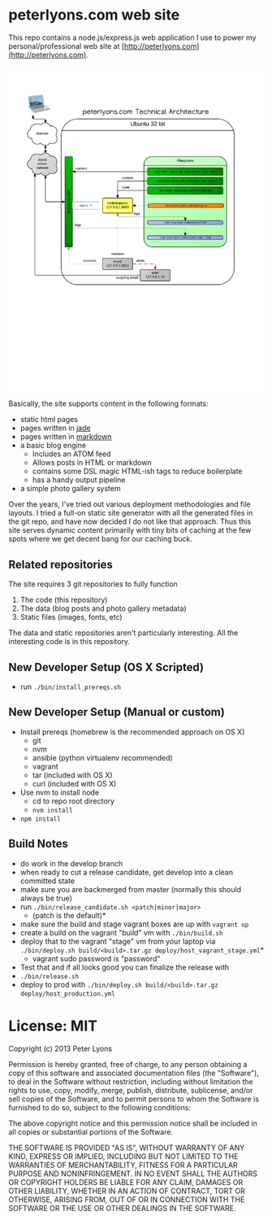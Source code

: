 # peterlyons.com web site

This repo contains a node.js/express.js web application I use to power my personal/professional web site at [http://peterlyons.com](http://peterlyons.com).

![Technical Architecture Diagram](doc/peterlyons.com_technical_architecture_2014-12-21.png)
Basically, the site supports content in the following formats:

 * static html pages
 * pages written in [jade](https://github.com/visionmedia/jade)
 * pages written in [markdown](http://daringfireball.net/projects/markdown/)
 * a basic blog engine
   * Includes an ATOM feed
   * Allows posts in HTML or markdown
   * contains some DSL magic HTML-ish tags to reduce boilerplate
   * has a handy output pipeline
 * a simple photo gallery system

Over the years, I've tried out various deployment methodologies and file layouts. I tried a full-on static site generator with all the generated files in the git repo, and have now decided I do not like that approach. Thus this site serves dynamic content primarily with tiny bits of caching at the few spots where we get decent bang for our caching buck.

## Related repositories

The site requires 3 git repositories to fully function

1. The code (this repository)
2. The data (blog posts and photo gallery metadata)
3. Static files (images, fonts, etc)

The data and static repositories aren't particularly interesting. All the interesting code is in this repository.

## New Developer Setup (OS X Scripted)

- run `./bin/install_prereqs.sh`

## New Developer Setup (Manual or custom)

- Install prereqs (homebrew is the recommended approach on OS X)
  - git
  - nvm
  - ansible (python virtualenv recommended)
  - vagrant
  - tar (included with OS X)
  - curl (included with OS X)
- Use nvm to install node
  - cd to repo root directory
  - `nvm install`
- `npm install`

## Build Notes

* do work in the develop branch
* when ready to cut a release candidate, get develop into a clean committed state
* make sure you are backmerged from master (normally this should always be true)
* run `./bin/release_candidate.sh <patch|minor|major>`
  * (patch is the default)*
* make sure the build and stage vagrant boxes are up with `vagrant up`
* create a build on the vagrant "build" vm with `./bin/build.sh`
* deploy that to the vagrant "stage" vm from your laptop via `./bin/deploy.sh build/<build>.tar.gz deploy/host_vagrant_stage.yml`*
  * vagrant sudo password is "password"
* Test that and if all looks good you can finalize the release with
* `./bin/release.sh`
* deploy to prod with `./bin/deploy.sh build/<build>.tar.gz deploy/host_production.yml`

# License: MIT
Copyright (c) 2013 Peter Lyons

Permission is hereby granted, free of charge, to any person obtaining a copy of this software and associated documentation files (the "Software"), to deal in the Software without restriction, including without limitation the rights to use, copy, modify, merge, publish, distribute, sublicense, and/or sell copies of the Software, and to permit persons to whom the Software is furnished to do so, subject to the following conditions:

The above copyright notice and this permission notice shall be included in all copies or substantial portions of the Software.

THE SOFTWARE IS PROVIDED "AS IS", WITHOUT WARRANTY OF ANY KIND, EXPRESS OR IMPLIED, INCLUDING BUT NOT LIMITED TO THE WARRANTIES OF MERCHANTABILITY, FITNESS FOR A PARTICULAR PURPOSE AND NONINFRINGEMENT. IN NO EVENT SHALL THE AUTHORS OR COPYRIGHT HOLDERS BE LIABLE FOR ANY CLAIM, DAMAGES OR OTHER LIABILITY, WHETHER IN AN ACTION OF CONTRACT, TORT OR OTHERWISE, ARISING FROM, OUT OF OR IN CONNECTION WITH THE SOFTWARE OR THE USE OR OTHER DEALINGS IN THE SOFTWARE.
